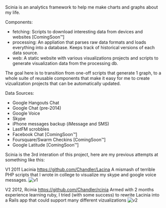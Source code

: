 Scinia is an analytics framework to help me make charts and graphs about my life.

Components: 
  * fetching:   Scripts to download interesting data from devices and websites [ComingSoon™]
  * processing: An appliation that parses raw data formats and loads everything into a database. Keeps track of historical versions of each data source.
  * web:        A static website with various visualizations projects and scripts to generate visualization data from the processing db.

The goal here is to transition from one-off scripts that generate 1 graph, to a whole suite of reusable components that make it easy for me to create vizualization projects that can be automatically updated.

Data Sources:
  * Google Hangouts Chat
  * Google Chat (pre-2014)
  * Google Voice
  * Skype
  * iPhone messages backup (iMessage and SMS)
  * LastFM scrobbles
  * Facebook Chat [ComingSoon™]
  * Foursquare/Swarm Checkins [ComingSoon™]
  * Google Latitude [ComingSoon™]


Scinia is the 3rd interation of this project, here are my previous attempts at something like this:

V1 2011 Lacinia https://github.com/Chandler/Lacina
A mismash of terrible PHP scripts that I wrote in college
to visualize my skype and google voice messages. 
![v1](http://i.imgur.com/xDEm1l.png)

V2 2012, Rcinia https://github.com/Chandler/rcinia
Armed with 2 months experience learning ruby, I tried (with some success) to rewrite
Lacinia into a Rails app that could support many different vizualizations
![v2](http://i.imgur.com/d3clgoIl.png)
